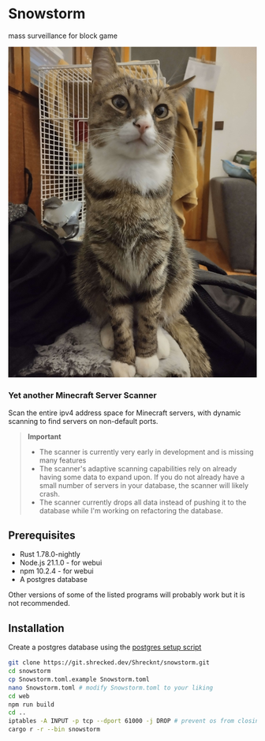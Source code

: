 # Snowstorm

mass surveillance for block game

![banner](assets/banner.jpg)

### Yet another Minecraft Server Scanner

Scan the entire ipv4 address space for Minecraft servers, with dynamic scanning to find servers on non-default ports.

> **Important**
> - The scanner is currently very early in development and is missing many features
> - The scanner's adaptive scanning capabilities rely on already having some data to expand upon. If you do not already have a small number of servers in your database, the scanner will likely crash.
> - The scanner currently drops all data instead of pushing it to the database while I'm working on refactoring the database.

## Prerequisites

- Rust 1.78.0-nightly
- Node.js 21.1.0 - for webui
- npm 10.2.4 - for webui
- A postgres database

Other versions of some of the listed programs will probably work but it is not recommended.

## Installation

Create a postgres database using the [postgres setup script](postgres_setup.sql)

```sh
git clone https://git.shrecked.dev/Shrecknt/snowstorm.git
cd snowstorm
cp Snowstorm.toml.example Snowstorm.toml
nano Snowstorm.toml # modify Snowstorm.toml to your liking
cd web
npm run build
cd ..
iptables -A INPUT -p tcp --dport 61000 -j DROP # prevent os from closing the connections
cargo r -r --bin snowstorm
```